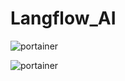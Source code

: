 # Langflow_AI

![portainer](https://github.com/subzero11/Langflow_AI/assets/16353348/148c97b4-662d-44b9-b715-37be7b967ea3)


![portainer](https://github.com/subzero11/Langflow_AI/assets/16353348/2ed19051-310e-492e-9a44-75949929519d)
